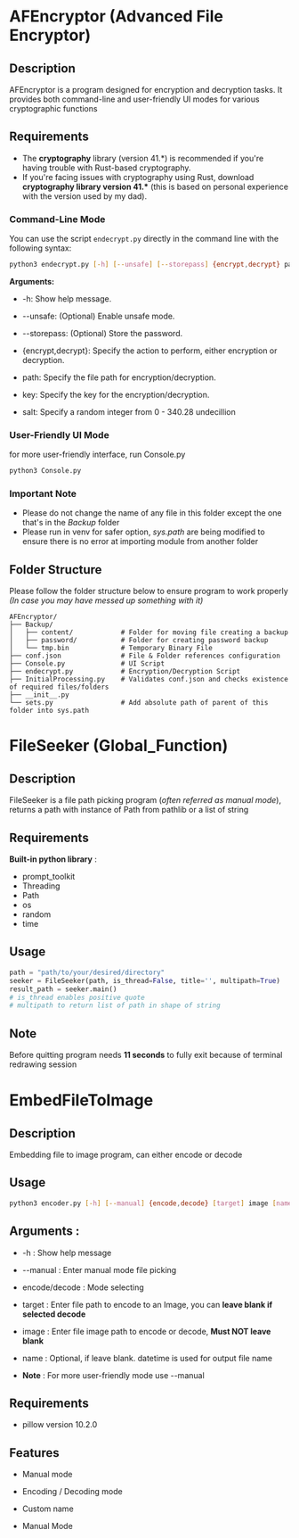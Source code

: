 # AFEncryptor (Advanced File Encryptor)

## Description

AFEncryptor is a program designed for encryption and decryption tasks. It provides both command-line and user-friendly UI modes for various cryptographic functions

## Requirements

- The **cryptography** library (version 41.\*) is recommended if you're having trouble with Rust-based cryptography.
- If you're facing issues with cryptography using Rust, download **cryptography library version 41.\*** (this is based on personal experience with the version used by my dad).

### Command-Line Mode

You can use the script `endecrypt.py` directly in the command line with the following syntax:

```bash
python3 endecrypt.py [-h] [--unsafe] [--storepass] {encrypt,decrypt} path key salt
```

**Arguments:** <br>

- -h: Show help message.

- --unsafe: (Optional) Enable unsafe mode.

- --storepass: (Optional) Store the password.

- {encrypt,decrypt}: Specify the action to perform, either encryption or decryption.

- path: Specify the file path for encryption/decryption.

- key: Specify the key for the encryption/decryption.

- salt: Specify a random integer from 0 - 340.28 undecillion

### User-Friendly UI Mode

for more user-friendly interface, run Console.py

```bash
python3 Console.py
```

### Important Note

- Please do not change the name of any file in this folder except the one that's in the _Backup_ folder
- Please run in venv for safer option, _sys.path_ are being modified to ensure there is no error at importing module from another folder

## Folder Structure

Please follow the folder structure below to ensure program to work properly _(In case you may have messed up something with it)_

```
AFEncryptor/
├── Backup/
│   ├── content/            # Folder for moving file creating a backup
│   ├── password/           # Folder for creating password backup
│   └── tmp.bin             # Temporary Binary File
├── conf.json               # File & Folder references configuration
├── Console.py              # UI Script
├── endecrypt.py            # Encryption/Decryption Script
├── InitialProcessing.py    # Validates conf.json and checks existence of required files/folders
├── __init__.py
└── sets.py                 # Add absolute path of parent of this folder into sys.path
```

# FileSeeker (Global_Function)

## Description

FileSeeker is a file path picking program (_often referred as manual mode_),
returns a path with instance of Path from pathlib or a
list of string

## Requirements

**Built-in python library** :

- prompt_toolkit
- Threading
- Path
- os
- random
- time

## Usage

```python
path = "path/to/your/desired/directory"
seeker = FileSeeker(path, is_thread=False, title='', multipath=True)
result_path = seeker.main()
# is_thread enables positive quote
# multipath to return list of path in shape of string
```

## Note
Before quitting program needs **11 seconds** to fully exit because of terminal redrawing session

# EmbedFileToImage

## Description
Embedding file to image program, can either encode or decode

## Usage

```bash
python3 encoder.py [-h] [--manual] {encode,decode} [target] image [name]
```
## Arguments :

- -h : Show help message

- --manual : Enter manual mode file picking

- encode/decode : Mode selecting

- target : Enter file path to encode to an Image, you can **leave blank if selected decode**

- image : Enter file image path to encode or decode, **Must NOT leave blank**

- name : Optional, if leave blank. datetime is used for output file name

- **Note** : For more user-friendly mode use --manual

## Requirements
- pillow version 10.2.0

## Features

- Manual mode

- Encoding / Decoding mode

- Custom name

- Manual Mode

